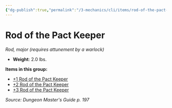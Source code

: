 ```yaml
---
{"dg-publish":true,"permalink":"/3-mechanics/cli/items/rod-of-the-pact-keeper/","tags":["ttrpg-cli/compendium/src/5e/dmg","ttrpg-cli/item/attunement/required","ttrpg-cli/item/rarity/varies","ttrpg-cli/item/tier/major","ttrpg-cli/item/wondrous/rod"]}
---
```


# Rod of the Pact Keeper
*Rod, major (requires attunement by a warlock)*  


- **Weight**: 2.0 lbs.

**Items in this group:**

- [+1 Rod of the Pact Keeper](3-Mechanics/CLI/items/1-rod-of-the-pact-keeper.md)
- [+2 Rod of the Pact Keeper](3-Mechanics/CLI/items/2-rod-of-the-pact-keeper.md)
- [+3 Rod of the Pact Keeper](3-Mechanics/CLI/items/3-rod-of-the-pact-keeper.md)

*Source: Dungeon Master's Guide p. 197*